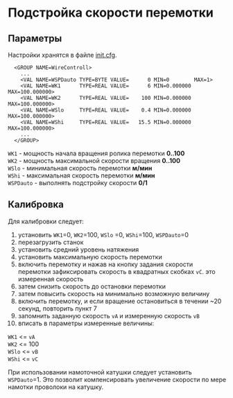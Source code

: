 # Подстройка скорости перемотки

## Параметры
Настройки хранятся в файле [init.cfg](init-cfg.md).

```
  <GROUP NAME=WireControll>
    ...
    <VAL NAME=WSPDauto TYPE=BYTE VALUE=      0 MIN=0        MAX=1>
    <VAL NAME=WK1      TYPE=REAL VALUE=      6 MIN=0.000000 MAX=100.000000>
    <VAL NAME=WK2      TYPE=REAL VALUE=    100 MIN=0.000000 MAX=100.000000>
    <VAL NAME=WSlo     TYPE=REAL VALUE=    0.4 MIN=0.000000 MAX=100.000000>
    <VAL NAME=WShi     TYPE=REAL VALUE=   15.5 MIN=0.000000 MAX=100.000000>
    ...
  </GROUP>
```

`WK1` - мощность начала вращения ролика перемотки **0..100**  
`WK2` - мощность максимальной скорости вращения **0..100**  
`WSlo` - минимальная скорость перемотки **м/мин**  
`WShi` - максимальная скорость перемотки **м/мин**  
`WSPDauto` - выполнять подстройку скорости **0/1**

## Калибровка
Для калибровки следует: 

1. установить `WK1`=0, `WK2`=100, `WSlo` =0, `WShi`=100, `WSPDauto`=0
2. перезагрузить станок
3. установить средний уровень натяжения
4. установить максимальную скорость перемотки
5. включить перемотку и нажав на кнопку задания скорости перемотки зафиксировать скорость в квадратных скобках `vC`.
   это измеренная скорость
6. затем снизить скорость до остановки перемотки
7. затем повысить скорость на минимально возможную величину 
8. включить перемотку, и если вращение остановиться в течении ~20 секунд, повторить пункт 7
9. запомнить заданную скорость `vA` и измеренную скорость `vB`
10. вписать в параметры измеренные величины:

`WK1`  <= `vA`  
`WK2`  <= 100  
`WSlo` <= `vB`  
`WShi` <= `vC`  

При использовании намоточной катушки следует установить `WSPDauto`=1. 
Это позволит компенсировать увеличение скорости по мере намотки проволоки на катушку.